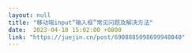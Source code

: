 ```yaml
---
layout: null
title: "移动端input“输入框”常见问题及解决方法"
date:  2023-04-10 15:02:00 +0800
link: "https://juejin.cn/post/6908885098699948040"
---
```

